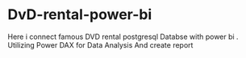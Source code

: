 # DvD-rental-power-bi 

Here i connect famous DVD rental  postgresql Databse with power bi .
Utilizing Power DAX for Data Analysis And create report
